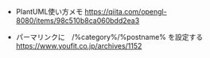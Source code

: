 - PlantUML使い方メモ
https://qiita.com/opengl-8080/items/98c510b8ca060bdd2ea3

- パーマリンクに　/%category%/%postname% を設定する
https://www.youfit.co.jp/archives/1152

